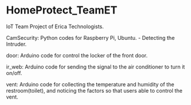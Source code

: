 # HomeProtect_TeamET
IoT Team Project of Erica Technologists.

CamSecurity: Python codes for Raspberry Pi, Ubuntu. - Detecting the Intruder.

door: Arduino code for control the locker of the front door.

ir_web: Arduino code for sending the signal to the air conditioner to turn it on/off.

vent: Arduino code for collecting the temperature and humidity of the restroom(toilet), and noticing the factors so that users able to control the vent.
